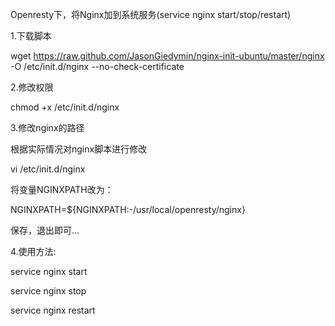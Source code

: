 Openresty下，将Nginx加到系统服务(service nginx start/stop/restart)

1.下载脚本

wget https://raw.github.com/JasonGiedymin/nginx-init-ubuntu/master/nginx -O /etc/init.d/nginx --no-check-certificate


2.修改权限

chmod +x /etc/init.d/nginx


3.修改nginx的路径

根据实际情况对nginx脚本进行修改

vi /etc/init.d/nginx

将变量NGINXPATH改为：

NGINXPATH=${NGINXPATH:-/usr/local/openresty/nginx}

保存，退出即可...


4.使用方法:

service nginx start

service nginx stop

service nginx restart
